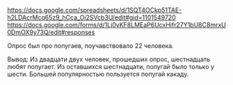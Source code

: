 https://docs.google.com/spreadsheets/d/1SQT4OCkp51TAE-h2LDAcrMcq65z9_hCca_Oi2SVcb3U/edit#gid=1101549720
https://docs.google.com/forms/d/1Lj0yKF8LMEaP6UcxHifr27Y1bU8C8mrxU0DmOX9y73Q/edit#responses

Опрос был про попугаев, поучавствовало 22 человека.

Вывод: Из двадцати двух человек, прошедших опрос, шестнадцать любят попугает. Из оставшихся шестнадцати, попугай было только у шести. Большей популярностью пользуется попугай какаду.
